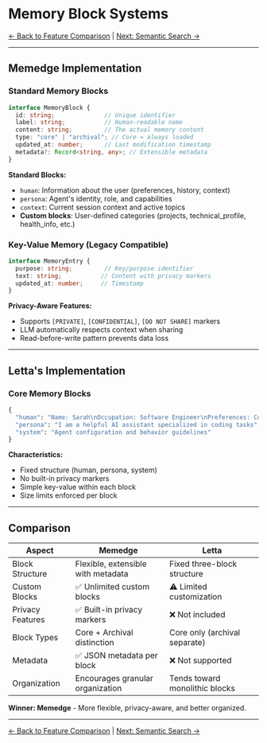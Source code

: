 # Memory Block Systems

[← Back to Feature Comparison](02-feature-comparison.md) | [Next: Semantic Search →](04-semantic-search.md)

---

## Memedge Implementation

### Standard Memory Blocks

```typescript
interface MemoryBlock {
  id: string;              // Unique identifier
  label: string;           // Human-readable name
  content: string;         // The actual memory content
  type: "core" | "archival"; // Core = always loaded
  updated_at: number;      // Last modification timestamp
  metadata?: Record<string, any>; // Extensible metadata
}
```

**Standard Blocks:**
- `human`: Information about the user (preferences, history, context)
- `persona`: Agent's identity, role, and capabilities  
- `context`: Current session context and active topics
- **Custom blocks**: User-defined categories (projects, technical_profile, health_info, etc.)

### Key-Value Memory (Legacy Compatible)

```typescript
interface MemoryEntry {
  purpose: string;         // Key/purpose identifier
  text: string;           // Content with privacy markers
  updated_at: number;     // Timestamp
}
```

**Privacy-Aware Features:**
- Supports `[PRIVATE]`, `[CONFIDENTIAL]`, `[DO NOT SHARE]` markers
- LLM automatically respects context when sharing
- Read-before-write pattern prevents data loss

---

## Letta's Implementation

### Core Memory Blocks

```python
{
  "human": "Name: Sarah\nOccupation: Software Engineer\nPreferences: Concise responses",
  "persona": "I am a helpful AI assistant specialized in coding tasks",
  "system": "Agent configuration and behavior guidelines"
}
```

**Characteristics:**
- Fixed structure (human, persona, system)
- No built-in privacy markers
- Simple key-value within each block
- Size limits enforced per block

---

## Comparison

| Aspect | Memedge | Letta |
|--------|---------|-------|
| Block Structure | Flexible, extensible with metadata | Fixed three-block structure |
| Custom Blocks | ✅ Unlimited custom blocks | ⚠️ Limited customization |
| Privacy Features | ✅ Built-in privacy markers | ❌ Not included |
| Block Types | Core + Archival distinction | Core only (archival separate) |
| Metadata | ✅ JSON metadata per block | ❌ Not supported |
| Organization | Encourages granular organization | Tends toward monolithic blocks |

**Winner: Memedge** - More flexible, privacy-aware, and better organized.

---

[← Back to Feature Comparison](02-feature-comparison.md) | [Next: Semantic Search →](04-semantic-search.md)


